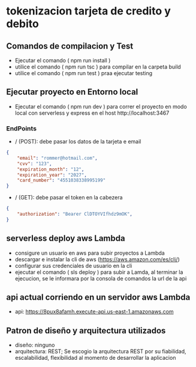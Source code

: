 # tokenizacion tarjeta de credito y debito

## Comandos de compilacion y Test 
- Ejecutar el comando ( npm run install )
- utilice el comando ( npm run tsc ) para compilar en la carpeta build 
- utilice el comando ( npm run test ) praa ejecutar testing

## Ejecutar proyecto en Entorno local

- Ejecutar el comando ( npm run dev ) para correr el proyecto en modo local con serverless y express en el host http://localhost:3467

### EndPoints
- /  (POST): debe pasar los datos de la tarjeta e email
```json
{
    "email": "rommer@hotmail.com",
    "cvv": "123",
    "expiration_month": "12",
    "expiration_year": "2027",
    "card_number": "4551038338995199"
}
```
- /  (GET): debe pasar el token en la cabezera
```json
{
    "authorization": "Bearer ClDTOYVIfhdz9mOK",
}
```

## serverless deploy aws Lambda

- consigure un usuario en aws para subir proyectos a Lambda
- descargar e instalar la cli de aws (https://aws.amazon.com/es/cli/)
- configurar sus credenciales de usuario en la cli
- ejecutar el comando ( sls deploy ) para subir a Lamda, al terminar la ejecucion, se le informara por la consola de comandos la url de la api

## api actual corriendo en un servidor aws Lambda

- api: https://8pux8afamh.execute-api.us-east-1.amazonaws.com

## Patron de diseño y arquitectura utilizados

- diseño: ninguno
- arquitectura: REST; Se escogio la arquitectura REST por su fiabilidad, escalabilidad, flexibilidad al momento de desarrollar la aplicacion

